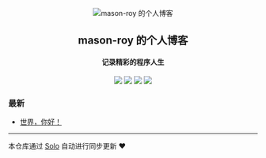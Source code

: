 <p align="center"><img alt="mason-roy 的个人博客" src="https://static.b3log.org/images/brand/solo-32.png"></p><h2 align="center">
mason-roy 的个人博客
</h2>

<h4 align="center">记录精彩的程序人生</h4>
<p align="center"><a title="mason-roy 的个人博客" target="_blank" href="https://github.com/mason-roy/solo-blog"><img src="https://img.shields.io/github/last-commit/mason-roy/solo-blog.svg?style=flat-square&color=FF9900"></a>
<a title="GitHub repo size in bytes" target="_blank" href="https://github.com/mason-roy/solo-blog"><img src="https://img.shields.io/github/repo-size/mason-roy/solo-blog.svg?style=flat-square"></a>
<a title="Solo Version" target="_blank" href="https://github.com/b3log/solo/releases"><img src="https://img.shields.io/badge/solo-3.6.4-f1e05a.svg?style=flat-square&color=blueviolet"></a>
<a title="Hits" target="_blank" href="https://github.com/b3log/hits"><img src="https://hits.b3log.org/mason-roy/solo-blog.svg"></a></p>

### 最新

* [世界，你好！](http://blog.doveop.com:8080/hello-solo)



---

本仓库通过 [Solo](https://github.com/b3log/solo) 自动进行同步更新 ❤️ 